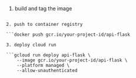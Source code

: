 1. build and tag the image

```docker build -t gcr.io/your-project-id/api-flask .

2. push to container registry

```docker push gcr.io/your-project-id/api-flask

3. deploy cloud run

```gcloud run deploy api-flask \
    --image gcr.io/your-project-id/api-flask \
    --platform managed \
    --allow-unauthenticated
